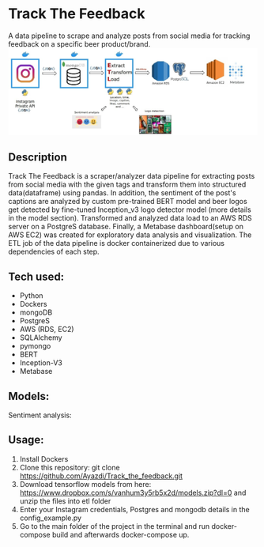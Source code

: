 # Track The Feedback
A data pipeline to scrape and analyze posts from social media for tracking feedback on a specific beer product/brand.
![Data Pipeline](/data_pipeline.jpg)
## Description
Track The Feedback is a scraper/analyzer data pipeline for extracting posts from social media with the given tags and transform them into structured data(dataframe) using pandas. In addition, the sentiment of the post's captions are analyzed by custom pre-trained BERT model and beer logos get detected by fine-tuned Inception_v3 logo detector model (more details in the model section). Transformed and analyzed data load to an AWS RDS server on a PostgreS database. Finally, a Metabase dashboard(setup on AWS EC2) was created for exploratory data analysis and visualization. The ETL job of the data pipeline is docker containerized due to various dependencies of each step.

## Tech used:
- Python
- Dockers
- mongoDB
- PostgreS
- AWS (RDS, EC2)
- SQLAlchemy
- pymongo
- BERT   
- Inception-V3
- Metabase

## Models:
Sentiment analysis:

## Usage:
1. Install Dockers
2. Clone this repository: git clone https://github.com/Ayazdi/Track_the_feedback.git
3. Download tensorflow models from here: https://www.dropbox.com/s/vanhum3y5rb5x2d/models.zip?dl=0
and unzip the files into etl folder
4. Enter your Instagram credentials, Postgres and mongodb details in the config_example.py
5. Go to the main folder of the project in the terminal and run docker-compose build and afterwards docker-compose up.
